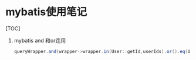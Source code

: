 # mybatis使用笔记

[TOC]
1. mybatis and 和or连用

   ```java
   queryWrapper.and(wrapper->wrapper.in(User::getId,userIds).or().eq(User::getName,userName));
   ```